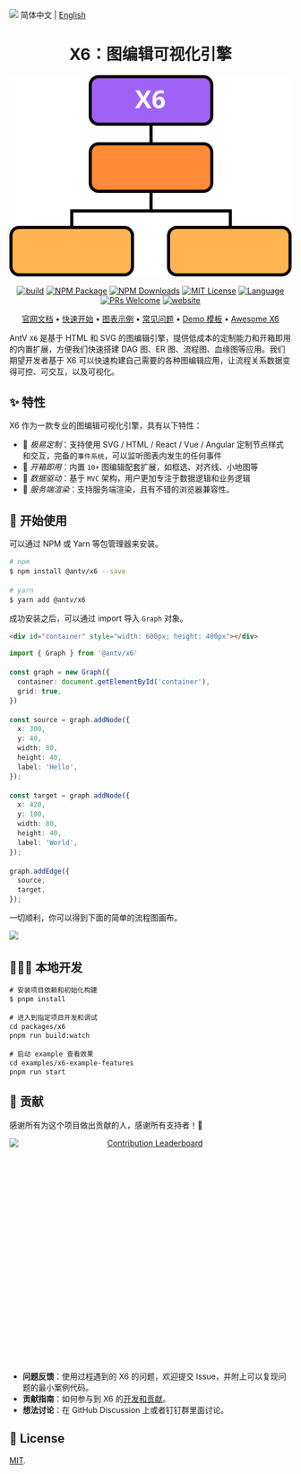 <img src="https://gw.alipayobjects.com/zos/antfincdn/R8sN%24GNdh6/language.svg" width="18"> 简体中文 | [English](/README.en-us.md)

<h1 align="center">
  <b>X6：图编辑可视化引擎</b>
</h1>

<p align="center"><img alt="x6 flow" src="./flow.svg"></p>

<p align="center">
<a href="https://github.com/antvis/X6/actions/workflows/ci.yml"><img alt="build" src="https://img.shields.io/github/actions/workflow/status/antvis/x6/ci.yml?branch=master&style=for-the-badge&logo=github"></a>
<!-- <a href="https://app.codecov.io/gh/antvis/X6"><img alt="coverage" src="https://img.shields.io/codecov/c/gh/antvis/x6?logo=codecov&style=for-the-badge&token=15CO54WYUV"></a> -->
<a href="https://www.npmjs.com/package/@antv/x6"><img alt="NPM Package" src="https://img.shields.io/npm/v/@antv/x6.svg?logo=npm&style=for-the-badge"></a>
<a href="https://www.npmjs.com/package/@antv/x6"><img alt="NPM Downloads" src="https://img.shields.io/npm/dm/@antv/x6?logo=npm&style=for-the-badge"></a> <a href="/LICENSE"><img src="https://img.shields.io/github/license/antvis/x6?style=for-the-badge" alt="MIT License"></a>
<a href="https://www.typescriptlang.org"><img alt="Language" src="https://img.shields.io/badge/language-TypeScript-blue.svg?style=for-the-badge"></a>
<a href="https://github.com/antvis/x6/pulls"><img alt="PRs Welcome" src="https://img.shields.io/badge/PRs-Welcome-brightgreen.svg?style=for-the-badge"></a>
<a href="https://x6.antv.antgroup.com"><img alt="website" src="https://img.shields.io/static/v1?label=&labelColor=505050&message=website&color=0076D6&style=for-the-badge&logo=google-chrome&logoColor=f5f5f5"></a>
</p>

<p align="center">
  <a href="http://x6.antv.antgroup.com/tutorial/about">官网文档</a> •
  <a href="https://x6.antv.antgroup.com/tutorial/getting-started">快速开始</a> •
  <a href="http://x6.antv.antgroup.com/examples">图表示例</a> •
  <a href="https://www.yuque.com/antv/x6/tox1ukbz5cw57qfy">常见问题</a> •
  <a href="https://codesandbox.io/s/mo-ban-55i8dp">Demo 模板</a> •
  <a href="https://github.com/lloydzhou/awesome-x6">Awesome X6</a>
</p>

AntV `X6` 是基于 HTML 和 SVG 的图编辑引擎，提供低成本的定制能力和开箱即用的内置扩展，方便我们快速搭建 DAG 图、ER 图、流程图、血缘图等应用。我们期望开发者基于 X6 可以快速构建自己需要的各种图编辑应用，让流程关系数据变得可控、可交互，以及可视化。

## ✨ 特性

X6 作为一款专业的图编辑可视化引擎，具有以下特性：

- 🌱 _极易定制_：支持使用 SVG / HTML / React / Vue / Angular 定制节点样式和交互，完备的`事件系统`，可以监听图表内发生的任何事件
- 🚀 _开箱即用_：内置 `10+` 图编辑配套扩展，如框选、对齐线、小地图等
- 🧲 _数据驱动_：基于 `MVC` 架构，用户更加专注于数据逻辑和业务逻辑
- 💯 _服务端渲染_：支持服务端渲染，且有不错的浏览器兼容性。

## 🔨 开始使用

可以通过 NPM 或 Yarn 等包管理器来安装。

```bash
# npm
$ npm install @antv/x6 --save

# yarn
$ yarn add @antv/x6
```

成功安装之后，可以通过 import 导入 `Graph` 对象。

```html
<div id="container" style="width: 600px; height: 400px"></div>
```

```ts
import { Graph } from '@antv/x6'

const graph = new Graph({
  container: document.getElementById('container'),
  grid: true,
})

const source = graph.addNode({
  x: 300,
  y: 40,
  width: 80,
  height: 40,
  label: 'Hello',
});

const target = graph.addNode({
  x: 420,
  y: 180,
  width: 80,
  height: 40,
  label: 'World',
});

graph.addEdge({
  source,
  target,
});
```

一切顺利，你可以得到下面的简单的流程图画布。

<img src="https://mdn.alipayobjects.com/huamei_qa8qxu/afts/img/A*3rpsRLQl7dgAAAAAQyAAAAgAemJ7AQ/fmt.avif" height="300" />

## 🧑🏻‍💻 本地开发

```shell
# 安装项目依赖和初始化构建
$ pnpm install

# 进入到指定项目开发和调试
cd packages/x6
pnpm run build:watch

# 启动 example 查看效果
cd examples/x6-example-features
pnpm run start
```

## 📮 贡献

感谢所有为这个项目做出贡献的人，感谢所有支持者！🙏

<a href="https://openomy.app/github/antvis/X6" target="_blank" style="display: block; width: 100%;" align="center">
  <img src="https://openomy.app/svg?repo=antvis/X6&chart=bubble&latestMonth=12" target="_blank" alt="Contribution Leaderboard" style="display: block; height: 400px" />
</a>

- **问题反馈**：使用过程遇到的 X6 的问题，欢迎提交 Issue，并附上可以复现问题的最小案例代码。
- **贡献指南**：如何参与到 X6 的[开发和贡献](./CONTRIBUTING.zh-CN.md)。
- **想法讨论**：在 GitHub Discussion 上或者钉钉群里面讨论。

## 📄 License

[MIT](./LICENSE).
